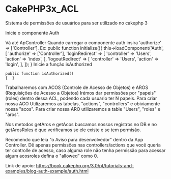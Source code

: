 # CakePHP3x_ACL
Sistema de permissões de usuários para ser utilizado no cakephp 3

Inicie o componente Auth

Vá até ApController 
Quando carregar o componente auth insira 
 'authorize' => ['Controller'].
Ex:
public function initialize(){
this->loadComponent('Auth', [
            'authorize' => ['Controller'],
            'loginRedirect' => [
                'controller' => 'Users',
                'action' => 'index',
            ],
            'logoutRedirect' => [
                'controller' => 'Users',
                'action' => 'login',
            ],
        ]);
        }
Inicie a função isAuthorized

    public function isAuthorized()
    {  }
   
   
Trabalharemos com ACOS (Controle de Acesso de Objetos) e AROS (Requisições de Acesso a Objetos)
Irémos dar permissões por "papeis" (roles) dentro dessa ACL, podendo cada usuario ter N papeis.
Para criar nossa ACO Utilizaremos as tabelas, "actions", "controllers" e obiviamente nossa "acos".
Para criar nossa ARO utilizaremos a table "Users", "roles" e "aros".

Nos metodos getAros e getAcos buscamos nossos registros no DB e no getArosRoles é que verificamos se ele existe e se tem permisão.

Recomendo que leia "o Aviso para desenvolvedor" dentro da App Controller.
Dê apenas permissões nas controllers/actions que você queria ter controlle de acesso, caso alguma role não tenha permissão para acessar algum acosroles defina o "allowed" como 0.


Link de apoio: https://book.cakephp.org/3.0/pt/tutorials-and-examples/blog-auth-example/auth.html
